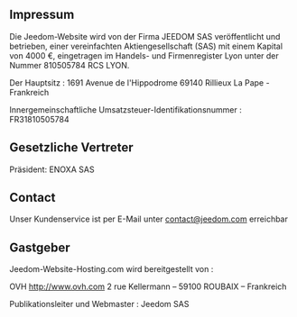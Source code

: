 ## Impressum

Die Jeedom-Website wird von der Firma JEEDOM SAS veröffentlicht und betrieben, einer vereinfachten Aktiengesellschaft (SAS) mit einem Kapital von 4000 €, eingetragen im Handels- und Firmenregister Lyon unter der Nummer 810505784 RCS LYON.

Der Hauptsitz : 1691 Avenue de l'Hippodrome 69140 Rillieux La Pape - Frankreich

Innergemeinschaftliche Umsatzsteuer-Identifikationsnummer : FR31810505784

## Gesetzliche Vertreter

Präsident: ENOXA SAS

## Contact

Unser Kundenservice ist per E-Mail unter contact@jeedom.com erreichbar

## Gastgeber

Jeedom-Website-Hosting.com wird bereitgestellt von :

OVH
http://www.ovh.com
2 rue Kellermann – 59100 ROUBAIX – Frankreich

Publikationsleiter und Webmaster : Jeedom SAS
